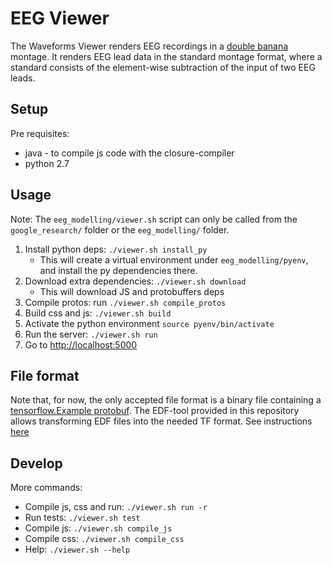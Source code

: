 # EEG Viewer

The Waveforms Viewer renders EEG recordings in a
[double banana](http://eegatlas-online.com/index.php/en/montages/bipolar/double-banana)
montage. It renders EEG lead data in the standard montage format, where a
standard consists of the element-wise subtraction of the input of two EEG leads.

## Setup

Pre requisites:

*   java - to compile js code with the closure-compiler
*   python 2.7


## Usage

Note: The `eeg_modelling/viewer.sh` script can only be called from
the `google_research/` folder or the `eeg_modelling/` folder.

1. Install python deps:  `./viewer.sh install_py`
   - This will create a virtual environment under `eeg_modelling/pyenv`,
     and install the py dependencies there.
1. Download extra dependencies:  `./viewer.sh download`
   - This will download JS and protobuffers deps
1. Compile protos: run `./viewer.sh compile_protos`
1.  Build css and js: `./viewer.sh build`
1.  Activate the python environment `source pyenv/bin/activate`
1.  Run the server: `./viewer.sh run`
1.  Go to [http://localhost:5000](http://localhost:5000)


## File format

Note that, for now, the only accepted file format is a binary file containing a
[tensorflow.Example protobuf](https://www.tensorflow.org/versions/r1.15/api_docs/python/tf/train/Example).
The EDF-tool provided in this repository allows transforming EDF files into the
needed TF format. See instructions [here](../edf/README.md)



## Develop

More commands:

*   Compile js, css and run: `./viewer.sh run -r`
*   Run tests: `./viewer.sh test`
*   Compile js: `./viewer.sh compile_js`
*   Compile css: `./viewer.sh compile_css`
*   Help: `./viewer.sh --help`

